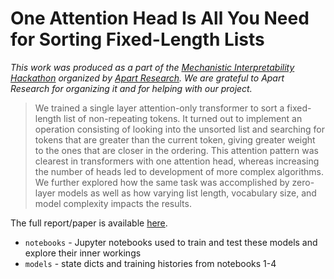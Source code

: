 # One Attention Head Is All You Need for Sorting Fixed-Length Lists

*This work was produced as a part of the [Mechanistic Interpretability Hackathon](https://itch.io/jam/mechint) organized by [Apart Research](https://apartresearch.com). We are grateful to Apart Research for organizing it and for helping with our project.*

> We trained a single layer attention-only transformer to sort a fixed-length list of non-repeating tokens. It turned out to implement an operation consisting of looking into the unsorted list and searching for tokens that are greater than the current token, giving greater weight to the ones that are closer in the ordering. This attention pattern was clearest in transformers with one attention head, whereas increasing the number of heads led to development of more complex algorithms. We further explored how the same task was accomplished by zero-layer models as well as how varying list length, vocabulary size, and model complexity impacts the results.

The full report/paper is available [here](https://matthewbaggins.itch.io/one-attention-head-is-all-you-need-for-sorting-fixed-length-lists).

- `notebooks` - Jupyter notebooks used to train and test these models and explore their inner workings
- `models` - state dicts and training histories from notebooks 1-4
